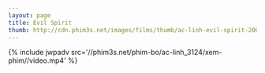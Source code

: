 ```yaml
---
layout: page
title: Evil Spirit
thumb: http://cdn.phim3s.net/images/films/thumb/ac-linh-evil-spirit-2005.jpg
---
```

{% include jwpadv src='//phim3s.net/phim-bo/ac-linh_3124/xem-phim//video.mp4' %}